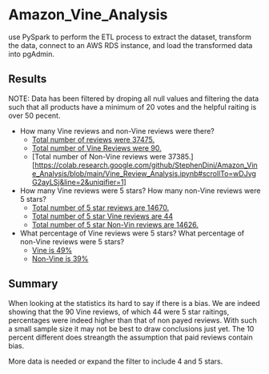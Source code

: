 # Amazon_Vine_Analysis
use PySpark to perform the ETL process to extract the dataset, transform the data, connect to an AWS RDS instance, and load the transformed data into pgAdmin. 

## Results

NOTE: Data has been filtered by droping all null values and filtering the data such that all products have a minimum of 20 votes and the helpful raiting is over 50 pecent. 

* How many Vine reviews and non-Vine reviews were there?
  * [Total number of reviews were 37475.](https://colab.research.google.com/github/StephenDini/Amazon_Vine_Analysis/blob/main/Vine_Review_Analysis.ipynb#scrollTo=zJVuSNOkvo4Q&line=1&uniqifier=1)
  * [Total number of Vine Reviews were 90.](https://colab.research.google.com/github/StephenDini/Amazon_Vine_Analysis/blob/main/Vine_Review_Analysis.ipynb#scrollTo=CQscKXPTwoEP&line=2&uniqifier=1)
  * [Total number of Non-Vine reviews were 37385.][https://colab.research.google.com/github/StephenDini/Amazon_Vine_Analysis/blob/main/Vine_Review_Analysis.ipynb#scrollTo=wDJvgG2ayLSj&line=2&uniqifier=1]
* How many Vine reviews were 5 stars? How many non-Vine reviews were 5 stars?
  * [Total number of 5 star reviews are 14670.](https://colab.research.google.com/github/StephenDini/Amazon_Vine_Analysis/blob/main/Vine_Review_Analysis.ipynb#scrollTo=wDJvgG2ayLSj&line=3&uniqifier=1)
  * [Total number of 5 star Vine reviews are 44](https://colab.research.google.com/github/StephenDini/Amazon_Vine_Analysis/blob/main/Vine_Review_Analysis.ipynb#scrollTo=7biC5s6Qxk5Z&line=3&uniqifier=1)
  * [Total number of 5 star Non-Vin reviews are 14626.](https://colab.research.google.com/github/StephenDini/Amazon_Vine_Analysis/blob/main/Vine_Review_Analysis.ipynb#scrollTo=opiPh6h8yf4Q&line=3&uniqifier=1)
* What percentage of Vine reviews were 5 stars? What percentage of non-Vine reviews were 5 stars? 
  * [Vine is 49%](https://colab.research.google.com/github/StephenDini/Amazon_Vine_Analysis/blob/main/Vine_Review_Analysis.ipynb#scrollTo=V3ZXcimax4Dj&line=2&uniqifier=1)
  * [Non-Vine is 39%](https://colab.research.google.com/github/StephenDini/Amazon_Vine_Analysis/blob/main/Vine_Review_Analysis.ipynb#scrollTo=kLGi0Stgyk51&line=3&uniqifier=1)
  
## Summary

When looking at the statistics its hard to say if there is a bias. We are indeed showing that the 90 Vine reviews, of which 44 were 5 star raitings, percentages were indeed higher than that of non payed reviews. With such a small sample size it may not be best to draw conclusions just yet. The 10 percent different does streangth the assumption that paid reviews contain bias.

More data is needed or expand the filter to include 4 and 5 stars. 

